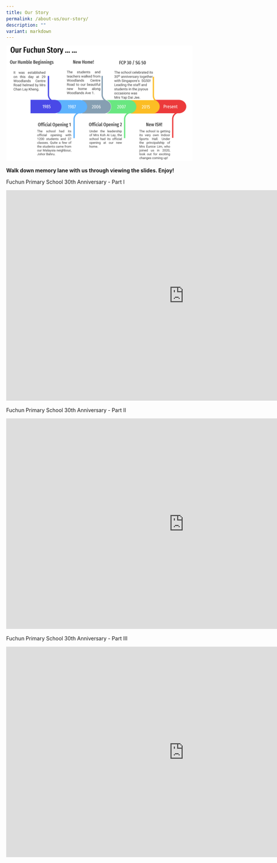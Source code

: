 ```yaml
---
title: Our Story
permalink: /about-us/our-story/
description: ""
variant: markdown
---
```

<img src="/images/story.png">
<p><strong>Walk down memory lane with us through viewing the slides</strong><strong>. Enjoy!</strong></p>
<p>Fuchun Primary School 30th Anniversary - Part I</p>
<iframe src="https://docs.google.com/presentation/d/e/2PACX-1vQxWOACyGKXNBZ2t-JZSXoTvv35WG07Oq-uyB6s0l9F6ND6KC_lPqwLGWtptM5_Qokrgtg-o-3XciGT/embed?start=false&amp;loop=false&amp;delayms=10000" frameborder="0" width="960" height="569" allowfullscreen="true"></iframe>
<p>Fuchun Primary School 30th Anniversary - Part II</p>
<iframe src="https://docs.google.com/presentation/d/e/2PACX-1vTEF_Oplxx6UExBkXe_xl5Q_sknoyFDMAi-w3EF_j0VwCbviIEH07E3H7lPyHI2jMH37GUjN5rR4tFv/embed?start=false&amp;loop=false&amp;delayms=10000" frameborder="0" width="960" height="569" allowfullscreen="true"></iframe>
<p>Fuchun Primary School 30th Anniversary - Part III</p>
<iframe src="https://docs.google.com/presentation/d/e/2PACX-1vQBmSXMS5ojseuxetTmdrliynZlURspDGEKbE7nyDoWkTynLGDHTwQO9sMpJBQU07r9gikdLMOUeiYo/embed?start=false&amp;loop=false&amp;delayms=10000" frameborder="0" width="960" height="569" allowfullscreen="true"></iframe>
